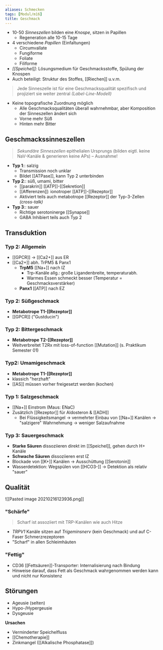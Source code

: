 ```yaml
---
aliases: Schmecken
tags: [Modul/m16]
title: Geschmack
---
```

- 10-50 *Sinneszellen* bilden eine *Knospe*, sitzen in Papillen
	- Regeneration alle 10-15 Tage
- 4 verschiedene *Papillen* (Einfaltungen)
	- Circumvallate
	- Fungiforme
	- Foliate
	- Filiforme
- *[[Speichel]]:* Lösungsmedium für Geschmacksstoffe, Spülung der Knospen
- Auch beteiligt: Struktur des Stoffes, [[Riechen]] u.v.m.

> Jede Sinneszelle ist für eine Geschmacksqualität spezifisch und projiziert sie weiter zentral *(Label-Line-Modell)*
- Keine topografische Zuordnung möglich
	- Alle Geschmacksqualitäten überall wahrnehmbar, aber Komposition der Sinneszellen ändert sich
	- Vorne mehr Süß
	- Hinten mehr Bitter
## Geschmackssinneszellen
> *Sekundäre Sinneszellen* epithelialen Ursprungs (bilden eigtl. keine NaV-Kanäle & generieren keine APs) – Ausnahme!
- **Typ 1**:: salzig
	- Transmission noch unklar
	- Bildet [[ATPase]], kann Typ 2 unterbinden
- **Typ 2**:: süß, umami, bitter
	- [[parakrin]] [[ATP]]-[[Sekretion]]
	- [[Afferenzen]]: ionotroper [[ATP]]-[[Rezeptor]]
	- Aktiviert teils auch metabotrope [[Rezeptor]] der Typ-3-Zellen *(cross-talk)*
- **Typ 3**:: sauer
	- Richtige serotoninerge [[Synapse]]
	- GABA Inhibiert teils auch Typ 2
## Transduktion
### Typ 2: Allgemein
- [[GPCR]] → [[Ca2+]] aus ER
- [[Ca2+]] abh. TrPM5 & Panx1
	- **TrpM5** [[Na+]] nach IZ
		- Trp-Kanäle allg.: große Ligandenbreite, temperaturabh.
		- Warmes Essen schmeckt besser (Temperatur = Geschmacksverstärker)
	- **Panx1** [[ATP]] nach EZ
### Typ 2: Süßgeschmack
- **Metabotrope T1-[[Rezeptor]]**
- [[GPCR]] ("Gustducin")
### Typ 2: Bittergeschmack
- **Metabotrope T2-[[Rezeptor]]**
- Weitverbreitet T2Rx mit loss-of-function [[Mutation]] (s. Praktikum Semester 01)
### Typ2: Umamigeschmack
- **Metabotrope T1-[[Rezeptor]]**
- klassich "herzhaft"
- [[AS]] müssen vorher freigesetzt werden (kochen)

### Typ 1: Salzgeschmack
- [[Na+]] Einstrom (Maus: ENaC)
- Zusätzlich [[Rezeptor]] für Aldosteron & [[ADH]]
	- Bei Flüssigkeitsmangel → vermehrter Einbau von [[Na+]] Kanälen → "salzigere" Wahrnehmung → weniger Salzaufnahme

### Typ 3: Sauergeschmack
- **Starke Säuren** dissoziieren direkt im [[Speichel]], gehen durch H+ Kanäle
- **Schwache Säuren** dissoziieren erst IZ
- Blockade von [[K+]] Kanälen → Ausschüttung [[Serotonin]]
- Wasserdetektion: Wegspülen von [[HCO3-]] → Detektion als relativ "sauer"


## Qualität
![[Pasted image 20210216123936.png]]

### "Schärfe"
> Scharf ist assoziiert mit TRP-Kanälen wie auch Hitze
 - *TRPV1* Kanäle sitzen auf *Trigeminsnerv* (kein Geschmack) und auf C-Faser Schmerzrezeptoren
 - "Scharf" in allen Schleimhäuten
### "Fettig"
- CD36 [[Fettsäuren]]-Transporter: Internalisierung nach Bindung
- Hinweise darauf, dass Fett als Geschmack wahrgenommen werden kann und nicht nur Konsistenz

## Störungen
- Ageusie (selten)
- Hypo-/Hypergeusie
- Dysgeusie

**Ursachen**
- Verminderter Speichelfluss
- [[Chemotherapie]]
- Zinkmangel ([[Alkalische Phosphatase]])